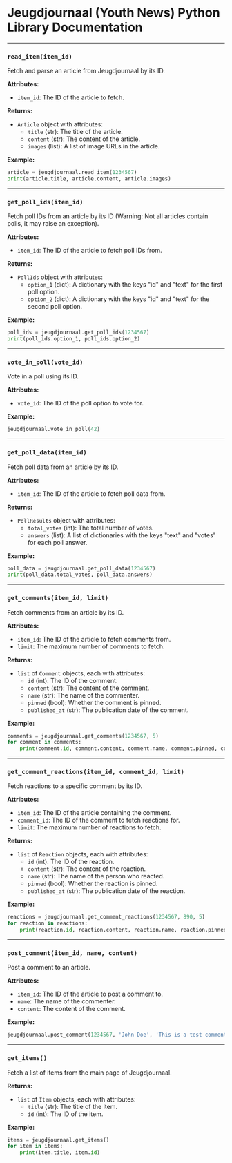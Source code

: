 # Jeugdjournaal (Youth News) Python Library Documentation

---

### `read_item(item_id)`
Fetch and parse an article from Jeugdjournaal by its ID.

**Attributes:**
- `item_id`: The ID of the article to fetch.

**Returns:**
- `Article` object with attributes:
  - `title` (str): The title of the article.
  - `content` (str): The content of the article.
  - `images` (list): A list of image URLs in the article.

**Example:**
```python
article = jeugdjournaal.read_item(1234567)
print(article.title, article.content, article.images)
```

---

### `get_poll_ids(item_id)`
Fetch poll IDs from an article by its ID (Warning: Not all articles contain polls, it may raise an exception).

**Attributes:**
- `item_id`: The ID of the article to fetch poll IDs from.

**Returns:**
- `PollIds` object with attributes:
  - `option_1` (dict): A dictionary with the keys "id" and "text" for the first poll option.
  - `option_2` (dict): A dictionary with the keys "id" and "text" for the second poll option.

**Example:**
```python
poll_ids = jeugdjournaal.get_poll_ids(1234567)
print(poll_ids.option_1, poll_ids.option_2)
```

---

### `vote_in_poll(vote_id)`
Vote in a poll using its ID.

**Attributes:**
- `vote_id`: The ID of the poll option to vote for.

**Example:**
```python
jeugdjournaal.vote_in_poll(42)
```

---

### `get_poll_data(item_id)`
Fetch poll data from an article by its ID.

**Attributes:**
- `item_id`: The ID of the article to fetch poll data from.

**Returns:**
- `PollResults` object with attributes:
  - `total_votes` (int): The total number of votes.
  - `answers` (list): A list of dictionaries with the keys "text" and "votes" for each poll answer.

**Example:**
```python
poll_data = jeugdjournaal.get_poll_data(1234567)
print(poll_data.total_votes, poll_data.answers)
```

---

### `get_comments(item_id, limit)`
Fetch comments from an article by its ID.

**Attributes:**
- `item_id`: The ID of the article to fetch comments from.
- `limit`: The maximum number of comments to fetch.

**Returns:**
- `list` of `Comment` objects, each with attributes:
  - `id` (int): The ID of the comment.
  - `content` (str): The content of the comment.
  - `name` (str): The name of the commenter.
  - `pinned` (bool): Whether the comment is pinned.
  - `published_at` (str): The publication date of the comment.

**Example:**
```python
comments = jeugdjournaal.get_comments(1234567, 5)
for comment in comments:
    print(comment.id, comment.content, comment.name, comment.pinned, comment.published_at)
```

---

### `get_comment_reactions(item_id, comment_id, limit)`
Fetch reactions to a specific comment by its ID.

**Attributes:**
- `item_id`: The ID of the article containing the comment.
- `comment_id`: The ID of the comment to fetch reactions for.
- `limit`: The maximum number of reactions to fetch.

**Returns:**
- `list` of `Reaction` objects, each with attributes:
  - `id` (int): The ID of the reaction.
  - `content` (str): The content of the reaction.
  - `name` (str): The name of the person who reacted.
  - `pinned` (bool): Whether the reaction is pinned.
  - `published_at` (str): The publication date of the reaction.

**Example:**
```python
reactions = jeugdjournaal.get_comment_reactions(1234567, 890, 5)
for reaction in reactions:
    print(reaction.id, reaction.content, reaction.name, reaction.pinned, reaction.published_at)
```

---

### `post_comment(item_id, name, content)`
Post a comment to an article.

**Attributes:**
- `item_id`: The ID of the article to post a comment to.
- `name`: The name of the commenter.
- `content`: The content of the comment.

**Example:**
```python
jeugdjournaal.post_comment(1234567, 'John Doe', 'This is a test comment.')
```

---

### `get_items()`
Fetch a list of items from the main page of Jeugdjournaal.

**Returns:**
- `list` of `Item` objects, each with attributes:
  - `title` (str): The title of the item.
  - `id` (int): The ID of the item.

**Example:**
```python
items = jeugdjournaal.get_items()
for item in items:
    print(item.title, item.id)
```
